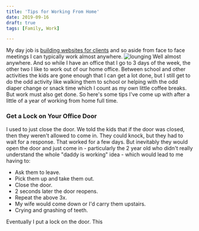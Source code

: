 ```yaml
---
title: 'Tips for Working From Home'
date: 2019-09-16
draft: true
tags: [Family, Work]

---
```


My day job is [building websites for clients](http://lemonproductions.ca) and so aside from face to face meetings I can typically work almost anywhere. ![](http://www.minivanmegafun.ca/wp35/wp-content/uploads/2012/11/lounging.gif "lounging") Well almost anywhere. And so while I have an office that I go to 3 days of the week, the other two I like to work out of our home office. Between school and other activities the kids are gone enough that I can get a lot done, but I still get to do the odd activity like walking them to school or helping with the odd diaper change or snack time which I count as my own little coffee breaks. But work must also get done. So here's some tips I've come up with after a little of a year of working from home full time.

### Get a Lock on Your Office Door

I used to just close the door. We told the kids that if the door was closed, then they weren't allowed to come in. They could knock, but they had to wait for a response. That worked for a few days. But inevitably they would open the door and just come in - particularly the 2 year old who didn't really understand the whole "daddy is working" idea - which would lead to me having to:

*   Ask them to leave.
*   Pick them up and take them out.
*   Close the door.
*   2 seconds later the door reopens.
*   Repeat the above 3x.
*   My wife would come down or I'd carry them upstairs.
*   Crying and gnashing of teeth.

Eventually I put a lock on the door. This